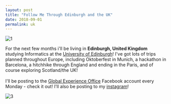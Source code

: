 ```yaml
---
layout: post
title: "Follow Me Through Edinburgh and the UK"
date: 2018-09-01
permalink: uk
---
```


![1]({{site.url}}/assets/resources-edinburgh/1.jpg)

For the next few months i'll be living in **Edinburgh, United Kingdom** studying Informatics at the [University of Edinburgh](https://www.ed.ac.uk/informatics)! I've got lots of trips planned throughout Europe, including Oktoberfest in Munich, a hackathon in Barcelona, a hitchhike through England and ending in the Paris, and of course exploring Scotland/the UK!
<br><br>
I'll be posting to the [Global Experience Office](https://www.facebook.com/media/set/?set=a.1992906974089597&type=1&l=a400d455ac)
Facebook account every Monday - check it out! I'll also be posting to my [instagram](https://instagram.com/joshspicer_)!

![3]({{site.url}}/assets/resources-edinburgh/3.jpg)

